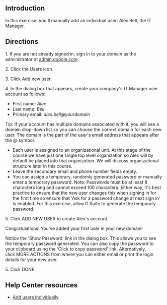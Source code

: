 ## Introduction

In this exercise, you'll manually add an individual user: Alex Bell, the IT Manager.

## Directions

1\. If you are not already signed in, sign in to your domain as the administrator at [admin.google.com](https://admin.google.com/).

2\. Click the Users icon.

3\. Click Add new user.

4\. In the dialog box that appears, create your company's IT Manager user account as follows:

-   First name: *Alex*
-   Last name: *Bell*
-   Primary email: *alex.bell@yourdomain*

Tip: If your account has multiple domains associated with it, you will see a domain drop-down list so you can choose the correct domain for each new user. The domain is the part of the user's email address that appears after the @ symbol.

-   Each user is assigned to an organizational unit. At this stage of the course we have just one single top level organization so Alex will by default be placed into that organization. We will discuss organizational structure later in this course.
-   Leave the secondary email and phone number fields empty.
-   You can assign a temporary, randomly generated password or manually enter a temporary password. Note: Passwords must be at least 8 characters long and cannot exceed 100 characters. Either way, it's best practice to ensure that the new user changes this when signing in for the first time so ensure that 'Ask for a password change at next sign in' is enabled. For this exercise, allow G Suite to generate the temporary password.

5\. Click ADD NEW USER to create Alex's account.

Congratulations! You've added your first user in your new domain!

Notice the 'Show Password' link in the dialog box. This allows you to see the temporary password generated. You can also copy the password to your clipboard using the 'Click to copy password' link. Alternatively, click MORE ACTIONS from where you can either email or print the login details for your new user.

5\. Click DONE.

## Help Center resources

-   [Add users individually](https://support.google.com/a/answer/33310).
